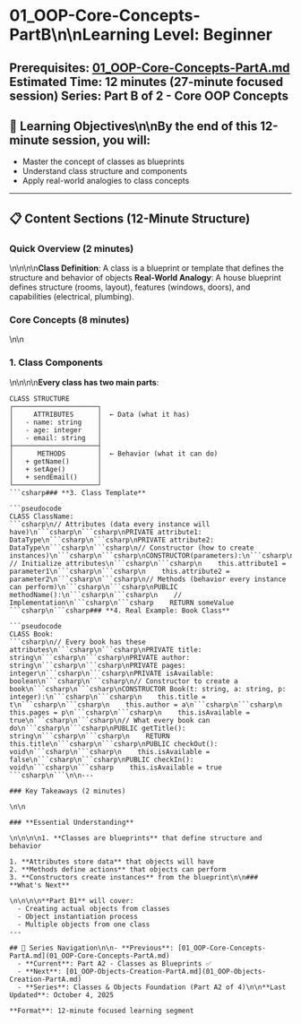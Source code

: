 # 01_OOP-Core-Concepts-PartB\n\n**Learning Level**: Beginner

**Prerequisites**: [01_OOP-Core-Concepts-PartA.md](01_OOP-Core-Concepts-PartA.md)
**Estimated Time**: 12 minutes (27-minute focused session)
**Series**: Part B of 2 - Core OOP Concepts
---

## 🎯 Learning Objectives\n\nBy the end of this 12-minute session, you will:
  - Master the concept of classes as blueprints
  - Understand class structure and components
  - Apply real-world analogies to class concepts
---

## 📋 Content Sections (12-Minute Structure)
### Quick Overview (2 minutes)

\n\n\n\n**Class Definition**: A class is a blueprint or template that defines the structure and behavior of objects
**Real-World Analogy**: A house blueprint defines structure (rooms, layout), features (windows, doors), and capabilities (electrical, plumbing).

### Core Concepts (8 minutes)

\n\n

### **1. Class Components**

\n\n\n\n**Every class has two main parts**:
```text
CLASS STRUCTURE
┌─────────────────────┐
│     ATTRIBUTES      │  ← Data (what it has)
│   - name: string    │
│   - age: integer    │
│   - email: string   │
├─────────────────────┤
│      METHODS        │  ← Behavior (what it can do)
│   + getName()       │
│   + setAge()        │
│   + sendEmail()     │
└─────────────────────┘
```csharp### **3. Class Template**

```pseudocode
CLASS ClassName:
```csharp\n// Attributes (data every instance will have)\n```csharp\n```csharp\nPRIVATE attribute1: DataType\n```csharp\n```csharp\nPRIVATE attribute2: DataType\n```csharp\n```csharp\n// Constructor (how to create instances)\n```csharp\n```csharp\nCONSTRUCTOR(parameters):\n```csharp\n```csharp\n    // Initialize attributes\n```csharp\n```csharp\n    this.attribute1 = parameter1\n```csharp\n```csharp\n    this.attribute2 = parameter2\n```csharp\n```csharp\n// Methods (behavior every instance can perform)\n```csharp\n```csharp\nPUBLIC methodName():\n```csharp\n```csharp\n    // Implementation\n```csharp\n```csharp    RETURN someValue
```csharp\n```csharp### **4. Real Example: Book Class**

```pseudocode
CLASS Book:
```csharp\n// Every book has these attributes\n```csharp\n```csharp\nPRIVATE title: string\n```csharp\n```csharp\nPRIVATE author: string\n```csharp\n```csharp\nPRIVATE pages: integer\n```csharp\n```csharp\nPRIVATE isAvailable: boolean\n```csharp\n```csharp\n// Constructor to create a book\n```csharp\n```csharp\nCONSTRUCTOR Book(t: string, a: string, p: integer):\n```csharp\n```csharp\n    this.title = t\n```csharp\n```csharp\n    this.author = a\n```csharp\n```csharp\n    this.pages = p\n```csharp\n```csharp\n    this.isAvailable = true\n```csharp\n```csharp\n// What every book can do\n```csharp\n```csharp\nPUBLIC getTitle(): string\n```csharp\n```csharp\n    RETURN this.title\n```csharp\n```csharp\nPUBLIC checkOut(): void\n```csharp\n```csharp\n    this.isAvailable = false\n```csharp\n```csharp\nPUBLIC checkIn(): void\n```csharp\n```csharp    this.isAvailable = true
```csharp\n```\n\n---

### Key Takeaways (2 minutes)

\n\n

### **Essential Understanding**

\n\n\n\n1. **Classes are blueprints** that define structure and behavior

1. **Attributes store data** that objects will have
2. **Methods define actions** that objects can perform
3. **Constructors create instances** from the blueprint\n\n### **What's Next**

\n\n\n\n**Part B1** will cover:
  - Creating actual objects from classes
  - Object instantiation process
  - Multiple objects from one class
---

## 🔗 Series Navigation\n\n- **Previous**: [01_OOP-Core-Concepts-PartA.md](01_OOP-Core-Concepts-PartA.md)
  - **Current**: Part A2 - Classes as Blueprints ✅
  - **Next**: [01_OOP-Objects-Creation-PartA.md](01_OOP-Objects-Creation-PartA.md)
  - **Series**: Classes & Objects Foundation (Part A2 of 4)\n\n**Last Updated**: October 4, 2025

**Format**: 12-minute focused learning segment
